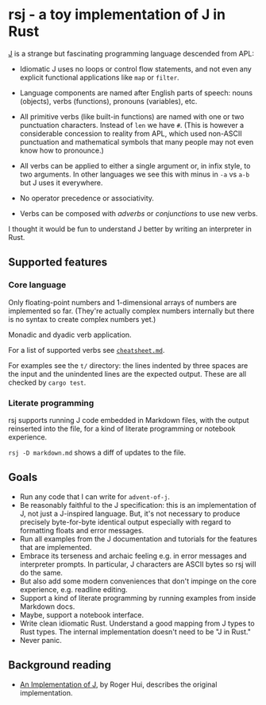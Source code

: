 # rsj - a toy implementation of J in Rust

[J](https://www.jsoftware.com/help/dictionary/intro.htm) is a strange but
fascinating programming language descended from APL:

- Idiomatic J uses no loops or control flow statements, and not even any
  explicit functional applications like `map` or `filter`.

- Language components are named after English parts of speech: nouns (objects),
  verbs (functions), pronouns (variables), etc.

- All primitive verbs (like built-in functions) are named with one or two
  punctuation characters. Instead of `len` we have `#`. (This is however a
  considerable concession to reality from APL, which used non-ASCII punctuation
  and mathematical symbols that many people may not even know how to pronounce.)

- All verbs can be applied to either a single argument or, in infix style, to
  two arguments. In other languages we see this with minus in `-a` vs `a-b` but
  J uses it everywhere.

- No operator precedence or associativity.

- Verbs can be composed with _adverbs_ or _conjunctions_ to use new verbs.

I thought it would be fun to understand J better by writing an interpreter in
Rust.

## Supported features

### Core language

Only floating-point numbers and 1-dimensional arrays of numbers are implemented
so far. (They're actually complex numbers internally but there is no syntax to
create complex numbers yet.)

Monadic and dyadic verb application.

For a list of supported verbs see [`cheatsheet.md`](cheatsheet.md).

For examples see the `t/` directory: the lines indented by three spaces are the
input and the unindented lines are the expected output. These are all checked by
`cargo test`.

### Literate programming

rsj supports running J code embedded in Markdown files, with the output
reinserted into the file, for a kind of literate programming or notebook
experience.

`rsj -D markdown.md` shows a diff of updates to the file.

## Goals

- Run any code that I can write for `advent-of-j`.
- Be reasonably faithful to the J specification: this is an implementation of J,
  not just a J-inspired language. But, it's not necessary to produce precisely
  byte-for-byte identical output especially with regard to formatting floats and
  error messages.
- Run all examples from the J documentation and tutorials for the features that
  are implemented.
- Embrace its terseness and archaic feeling e.g. in error messages and
  interpreter prompts. In particular, J characters are ASCII bytes so rsj will
  do the same.
- But also add some modern conveniences that don't impinge on the core
  experience, e.g. readline editing.
- Support a kind of literate programming by running examples from inside
  Markdown docs.
- Maybe, support a notebook interface.
- Write clean idiomatic Rust. Understand a good mapping from J types to Rust
  types. The internal implementation doesn't need to be "J in Rust."
- Never panic.

## Background reading

- [An Implementation of J](https://www.jsoftware.com/books/pdf/aioj.pdf), by
  Roger Hui, describes the original implementation.
